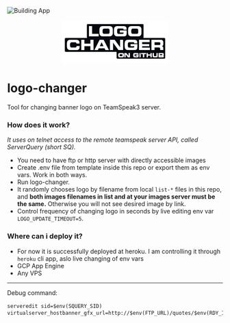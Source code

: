 ![Building App](https://github.com/ovitente/logo-changer/workflows/Building%20App/badge.svg)

<p align="center">
<img src="logo-main.png">
</p>

# logo-changer
Tool for changing banner logo on TeamSpeak3 server.

### How does it work? 
*It uses on telnet access to the remote teamspeak server API, called ServerQuery (short SQ).*

* You need to have ftp or http server with directly accessible images
* Create .env file from template inside this repo or export them as env vars. Work in both ways.
* Run logo-changer.
* It randomly chooses logo by filename from local `list-*` files in this repo, and **both images filenames in list and at your images server must be the same.** Otherwise you will not see desired image by link.
* Control frequency of changing logo in seconds by live editing env var `LOGO_UPDATE_TIMEOUT=5`.

### Where can i deploy it?
* For now it is successfully deployed at heroku. I am controlling it through `heroku` cli app, aslo live changing of env vars
* GCP App Engine
* Any VPS

---
Debug command:  
```
serveredit sid=$env(SQUERY_SID) virtualserver_hostbanner_gfx_url=http://$env(FTP_URL)/quotes/$env(RDY_IMG)\r\n"
```
